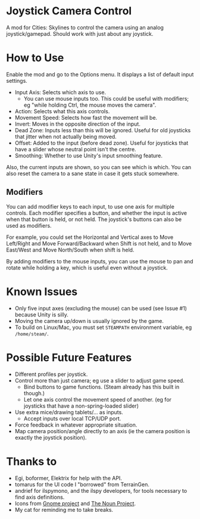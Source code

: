 # Joystick Camera Control
A mod for Cities: Skylines to control the camera using an analog joystick/gamepad. Should work with just about any joystick.

# How to Use
Enable the mod and go to the Options menu. It displays a list of default input settings.
* Input Axis: Selects which axis to use.
  * You can use mouse inputs too. This could be useful with modifiers; eg "while holding Ctrl, the mouse moves the camera".
* Action: Selects what this axis controls.
* Movement Speed: Selects how fast the movement will be.
* Invert: Moves in the opposite direction of the input.
* Dead Zone: Inputs less than this will be ignored. Useful for old joysticks that jitter when not actually being moved.
* Offset: Added to the input (before dead zone). Useful for joysticks that have a slider whose neutral point isn't the centre.
* Smoothing: Whether to use Unity's input smoothing feature.

Also, the current inputs are shown, so you can see which is which. You can also reset the camera to a sane state in case it gets stuck somewhere.

## Modifiers
You can add modifier keys to each input, to use one axis for multiple controls. Each modifier specifies a button, and whether the input is active when that button is held, or not held. The joystick's buttons can also be used as modifiers.

For example, you could set the Horizontal and Vertical axes to Move Left/Right and Move Forward/Backward when Shift is not held, and to Move East/West and Move North/South when shift is held.

By adding modifiers to the mouse inputs, you can use the mouse to pan and rotate while holding a key, which is useful even without a joystick.

# Known Issues
* Only five input axes (excluding the mouse) can be used (see Issue #1) because Unity is silly.
* Moving the camera up/down is usually ignored by the game.
* To build on Linux/Mac, you must set `STEAMPATH` environment variable, eg `/home/steam/`.

# Possible Future Features
* Different profiles per joystick.
* Control more than just camera; eg use a slider to adjust game speed.
  * Bind buttons to game functions. (Steam already has this built in though.)
  * Let one axis control the movement speed of another. (eg for joysticks that have a non-spring-loaded slider)
* Use extra mice/drawing tablets/... as inputs.
  * Accept inputs over local TCP/UDP port.
* Force feedback in whatever appropriate situation.
* Map camera position/angle directly to an axis (ie the camera position is exactly the joystick position).

# Thanks to
* Egi, boformer, Elektrix for help with the API.
* tomarus for the UI code I "borrowed" from TerrainGen.
* andrief for ilspymono, and the ilspy developers, for tools necessary to find axis definitions.
* Icons from [Gnome project](https://commons.wikimedia.org/wiki/File:Gnome-joystick.svg) and [The Noun Project](https://commons.wikimedia.org/wiki/File:Video_Camera_-_The_Noun_Project.svg).
* My cat for reminding me to take breaks.
